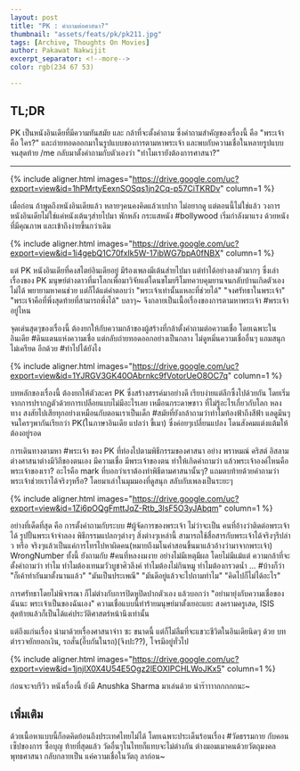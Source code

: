 ```yaml
---
layout: post
title: "PK : คำถามต่อศาสนา?"
thumbnail: "assets/feats/pk/pk211.jpg"
tags: [Archive, Thoughts On Movies]
author: Pakawat Nakwijit
excerpt_separator: <!--more-->
color: rgb(234 67 53)

---
```

## TL;DR
PK เป็นหนังอินเดียที่มีความทันสมัย และ กล้าที่จะตั้งคำถาม ซึ่งคำถามสำคัญของเรื่องนี้ คือ "พระเจ้า คือ ใคร?" และถ่ายทอดออกมาในรูปแบบของการตามหาพระเจ้า และพบกับความเชื่อในหลายรูปแบบจนสุดท้าย /me กลับมาตั้งคำถามกับตัวเองว่า "ทำไมเรายังต้องการศาสนา?"

<!--more-->
----------

{% include aligner.html images="https://drive.google.com/uc?export=view&id=1hPMrtyEexnSOSqs1jn2Cq-p57CiTKRDv" column=1 %}

เมื่อก่อน ถ้าพูดถึงหนังอินเดียแล้ว หลายๆคนคงคิดแล้วเบปาก ไม่อยากดู แต่ตอนนี้ไม่ใช่แล้ว วงการหนังอินเดียไม่ใช่แค่หนังเต้นๆส่ายไปมา พักหลัง กระแสหนัง <span class="tag-en">#bollywood</span> เริ่มกำลังมาแรง ด้วยหนังที่มีคุณภาพ และเข้าถึงง่ายขึ้นกว่าเดิม

{% include aligner.html images="https://drive.google.com/uc?export=view&id=1i4gebQ1C70fxIk5W-17ibWG7bpA0fNBX" column=1 %}

แต่ PK หนังอินเดียที่คงสไตย์อินเดียอยู่ มีร้องเพลงมีเต้นส่ายไปมา แต่ทำได้อย่างลงตัวมากๆ ซึ่งเล่าเรื่องของ PK มนุษย์ต่างดาวที่มาโลกเพื่อมาวิจัยแต่โดนขโมยรีโมทควบคุมยานจนกลับบ้านเกิดตัวเองไม่ได้ พยายามหาคนช่วย แต่ก็ได้แต่คำตอบว่า "พระเจ้าเท่านั้นแหละที่ช่วยได้" "จงศรัทธาในพระเจ้า" "พระเจ้าคือที่พึ่งสุดท้ายที่สามารถพึ่งได้" บลาๆ~ จึงกลายเป็นเนื้อเรื่องของการตามหาพระเจ้า <span class="tag-en"><span class="tag-en">#พระเจ้าอยู่ไหน</span></span>

จุดเด่นสุดๆของเรื่องนี้ ต้องยกให้กับความกล้าของผู้สร้างที่กล้าตั้งคำถามต่อความเชื่อ โดยเฉพาะในอินเดีย <span class="tag-en"><span class="tag-en">#ดินแดนแห่งความเชื่อ</span></span> แต่กลับถ่ายทอดออกอย่างเป็นกลาง ไม่ดูหมิ่นความเชื่ออื่นๆ แถมสนุก ไม่เครียด อีกด้วย <span class="tag-en"><span class="tag-en">#ทำไปได้ยังไง</span></span>

{% include aligner.html images="https://drive.google.com/uc?export=view&id=1YJRGV3GK40OAbrnkc9fVotorUeO8OC7q" column=1 %}

บทหลักของเรื่องนี้ ต้องยกให้ตัวละคร PK ซึ่งสร้างสรรค์มาอย่างดี เรียบง่ายแต่ลึกซึ้งไปด้วยกัน โดยเริ่มจากการปรากฏตัวด้วยการเปลือยแบบไม่มีอะไรเลย เหมือนกระดาษขาว ที่ไม่รู้อะไรเกี่ยวกับโลก หลงทาง สงสัยไปเสียทุกอย่างเหมือนกับตอนเราเป็นเด็ก <span class="tag-en"><span class="tag-en">#สมัยที่ยังกล้าถามว่าทำไมท้องฟ้าถึงสีฟ้า</span></span> แลดูมึนๆ จนใครๆพากันเรียกว่า PK(ในภาษาอินเดีย แปลว่า ขี้เมา) ซึ่งค่อยๆเปลี่ยนแปลง โดนสังคมแต่งแต้มให้ต้องอยู่รอด

การเดินทางตามหา <span class="tag-en"><span class="tag-en">#พระเจ้า</span></span> ของ PK ที่ท่องไปตามพิธีกรรมของศาสนา อย่าง พราหมณ์ คริสต์ อิสลาม ต่างศาสนาต่างมีวิถีของตนเอง มีความเชื่อ มีพระเจ้าของตน ทำให้เกิดคำถามว่า แล้วพระเจ้าองค์ไหนคือพระเจ้าของเรา? อะไรคือ mark ที่บอกว่าเราต้องทำพิธีตามศาสนานั้นๆ? แถมตบท้ายด้วยคำถามว่า พระเจ้าช่วยเราได้จริงๆหรือ? โดยมาเล่าในมุมมองที่ดูสนุก สลับกับเพลงเป็นระยะๆ

{% include aligner.html images="https://drive.google.com/uc?export=view&id=1Zi6pOQgFmttJqZ-Rtb_3lsF5O3yJAbqm" column=1 %}

อย่างที่เด็ดที่สุด คือ การตั้งคำถามกับระบบ <span class="tag-en"><span class="tag-en">#ผู้จัดการของพระเจ้า</span></span> ไม่ว่าจะเป็น คนที่อ้างว่าติดต่อพระเจ้าได้ รูปปั้นพระเจ้าจำลอง พิธีกรรมแปลกๆต่างๆ สิ่งต่างๆเหล่านี้ สามารถใช้สื่อสารกับพระเจ้าได้จริงๆรึปล่าว หรือ จริงๆแล้วเป็นแค่การโทรไปหาผิดคน(หมายถึงมโนคำสอนขึ้นมาแล้วอ้างว่ามาจากพระเจ้า) WrongNumber
ทั้งนี้ ยังถามกับ <span class="tag-en"><span class="tag-en">#คนที่หลงงมงาย</span></span> อย่างไม่มีเหตุมีผล โดยไม่มีแม้แต่ ความกล้าที่จะตั้งคำถามว่า ทำไม ทำไมต้องเทนมวัวบูชาศิวลึงค์ ทำไมต้องไม่กินหมู ทำไมต้องกรวดน้ำ ... <span class="tag-en"><span class="tag-en">#บ้างก็ว่า</span></span> "ก็เค้าทำกันมาตั้งนานแล้ว" "มันเป็นประเพณี" "มันดีอยู่แล้วจะไปถามทำไม" "คิดไปก็ไม่ได้อะไร"

การศรัทธาโดยไม่พิจารณา ก็ไม่ต่างกับการปิดหูปิดปากตัวเอง แล้วบอกว่า "อย่ามายุ่งกับความเชื่อของฉันนะ พระเจ้าเป็นของฉันเอง" ความเชื่อแบบนี้ทำร้ายมนุษย์มาตั้งเยอะแยะ สงครามครูเสด, ISIS สุดท้ายแล้วก็เป็นได้แค่ประวัติศาสตร์หน้านึงเท่านั้น

แต่ถึงแก่นเรื่อง นำมาด้วยเรื่องศาสนาจ๋าา ซะ ขนาดนี้ แต่ก็ไม่ลืมที่จะแขวะชีวิตในอินเดียนิดๆ ด้วย บทตำรวจยักยอกเงิน, รถสั่น(อึ๊บกันในรถ)(จิงปะ??), โจรมีอยู่ทั่วไป

{% include aligner.html images="https://drive.google.com/uc?export=view&id=1jnjIX0X4U54E5Ogz2lEOXIPCHLWoJKx5" column=1 %}

ก่อนจะจบรีวิว หนังเรื่องนี้ ยังมี Anushka Sharma มาเล่นด้วย น่าร๊าาาากกกกกนะ~

## เพิ่มเติม

ด้วยเนื้อหาแบบนี้ก็อดคิดย้อนถึงประเทศไทยไม่ได้ โดยเฉพาะประเด็นร้อนเรื่อง <span class="tag-en"><span class="tag-en">#วัดธรรมกาย</span></span> กับคอนเซ็ปของการ ซื้อบุญ ท้ายที่สุดแล้ว วัดอื่นๆในไทยก็แทบจะไม่ต่างกัน ต่างมอมเมาคนด้วยวัตถุมงคล พุทธศาสนา กลับกลายเป็น แค่ความเชื่อในวัตถุ ลาก่อน~

